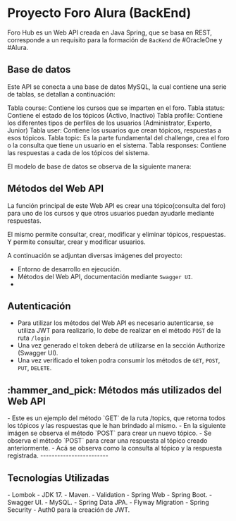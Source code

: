 # Proyecto Foro Alura (BackEnd)

Foro Hub es un Web API  creada en Java Spring, que se basa en REST, corresponde a un requisito para la formación de `BacKend` de #OracleOne y #Alura.

<h2>Base de datos</h2>

Este API se conecta a una base de datos MySQL, la cual contiene una serie de tablas, se detallan a continuación: 

 Tabla course: Contiene los cursos que se imparten en el foro.
 Tabla status: Contiene el estado de los tópicos (Activo, Inactivo)
 Tabla profile: Contiene los diferentes tipos de perfiles de los usuarios (Administrator, Experto, Junior)
 Tabla user: Contiene los usuarios que crean tópicos, respuestas a esos tópicos.
 Tabla topic: Es la parte fundamental del challenge, crea el foro o la consulta que tiene un usuario en el sistema.
 Tabla responses: Contiene las respuestas a cada de los tópicos del sistema.

El modelo de base de datos se observa de la siguiente manera:

<h2>Métodos del Web API</h2>

La función principal de este Web API es crear una tópico(consulta del foro) para uno de los cursos y que otros usuarios puedan ayudarle mediante respuestas.

El mismo permite consultar, crear, modificar y eliminar tópicos, respuestas. Y permite consultar, crear y modificar usuarios.

A continuación se adjuntan diversas imágenes del proyecto:

- Entorno de desarrollo en ejecución. 
- Métodos del Web API, documentación mediante `Swagger UI`.
- 
<h2>Autenticación</h2>

- Para utilizar los métodos del Web API es necesario autenticarse, se utiliza JWT para realizarlo, lo debe de realizar en el método `POST` de la ruta `/login`
- Una vez generado el token deberá de utilizarse en la sección Authorize (Swagger UI).
- Una vez verificado el token podra consumir los métodos de `GET`, `POST`, `PUT`, `DELETE`.

<h2>:hammer_and_pick: Métodos más utilizados del Web API</h2>
- Este es un ejemplo del método `GET` de la ruta /topics, que retorna todos los tópicos y las respuestas que le han brindado al mismo.
- En la siguiente imágen se observa el método `POST` para crear un nuevo tópico.
- Se observa el método `POST` para crear una respuesta al tópico creado anteriormente.
- Acá se observa como la consulta al tópico y la respuesta registrada.
------------------------

<h2>Tecnologías Utilizadas</h2>
- Lombok
- JDK 17.
- Maven.
- Validation
- Spring Web
- Spring Boot.
- Swagger UI. 
- MySQL.
- Spring Data JPA.
- Flyway Migration
- Spring Security - Auth0 para la creación de JWT.
